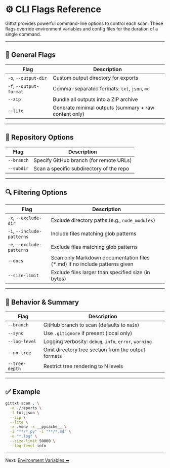 # ⚙️ CLI Flags Reference

Gittxt provides powerful command-line options to control each scan. These flags override environment variables and config files for the duration of a single command.

---

## 🧾 General Flags

| Flag | Description |
|------|-------------|
| `-o`, `--output-dir` | Custom output directory for exports |
| `-f`, `--output-format` | Comma-separated formats: `txt`, `json`, `md` |
| `--zip` | Bundle all outputs into a ZIP archive |
| `--lite` | Generate minimal outputs (summary + raw content only) |

---

## 📁 Repository Options

| Flag | Description |
|------|-------------|
| `--branch` | Specify GitHub branch (for remote URLs) |
| `--subdir` | Scan a specific subdirectory of the repo |

---

## 🔍 Filtering Options

| Flag | Description |
|------|-------------|
| `-x`, `--exclude-dir` | Exclude directory paths (e.g., `node_modules`) |
| `-i`, `--include-patterns` | Include files matching glob patterns |
| `-e`, `--exclude-patterns` | Exclude files matching glob patterns |
| `--docs` | Scan only Markdown documentation files (*.md) if no include patterns given |
| `--size-limit` | Exclude files larger than specified size (in bytes) |

---

## 🧠 Behavior & Summary

| Flag | Description |
|------|-------------|
| `--branch` | GitHub branch to scan (defaults to `main`) |
| `--sync` | Use `.gitignore` if present (local only) |
| `--log-level` | Logging verbosity: `debug`, `info`, `error`, `warning` |
| `--no-tree` | Omit directory tree section from the output formats |
| `--tree-depth` | Restrict tree rendering to N levels |

---

## ✅ Example

```bash
gittxt scan . \
  -o ./reports \
  -f txt,json \
  --zip \
  --lite \
  -x .venv -x __pycache__ \
  -i "**/*.py" -i "**/*.md" \
  -e "*.log" \
  --size-limit 50000 \
  --log-level info
```

---

Next: [Environment Variables ➡](environment-variables.md)

